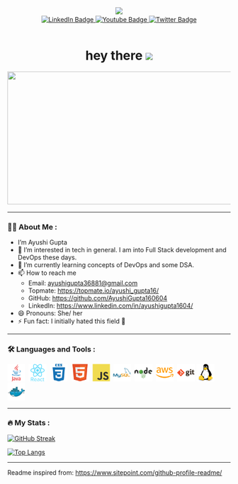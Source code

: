 <div id="header" align="center">
  <img src="https://media.giphy.com/media/M9gbBd9nbDrOTu1Mqx/giphy.gif" width="100"/>
  <div id="badges">
  <a href="https://www.linkedin.com/in/ayushigupta1604/">
    <img src="https://img.shields.io/badge/LinkedIn-blue?style=for-the-badge&logo=linkedin&logoColor=white" alt="LinkedIn Badge"/>
  </a>
  <a href="https://www.youtube.com/channel/UC0VqUPd8qCB0nYD5QO9U2yg">
    <img src="https://img.shields.io/badge/YouTube-red?style=for-the-badge&logo=youtube&logoColor=white" alt="Youtube Badge"/>
  </a>
  <a href="https://x.com/Ayushi_G16">
    <img src="https://img.shields.io/badge/Twitter-blue?style=for-the-badge&logo=twitter&logoColor=white" alt="Twitter Badge"/>
  </a>
</div>
  <img src="https://komarev.com/ghpvc/?username=AyushiGupta160604&style=flat-square&color=blue" alt=""/>
  <h1>
  hey there
  <img src="https://media.giphy.com/media/hvRJCLFzcasrR4ia7z/giphy.gif" width="30px"/>
</h1>
</div>

<div align="center">
  <img src="https://media.giphy.com/media/dWesBcTLavkZuG35MI/giphy.gif" width="600" height="300"/>
</div>

---
### :woman_technologist: About Me :
- I’m Ayushi Gupta
- 👀 I’m interested in tech in general. I am into Full Stack development and DevOps these days.
- 🌱 I’m currently learning concepts of DevOps and some DSA.
- 📫 How to reach me
  - Email: ayushigupta36881@gmail.com
  - Topmate: https://topmate.io/ayushi_gupta16/
  - GitHub: https://github.com/AyushiGupta160604
  - LinkedIn: https://www.linkedin.com/in/ayushigupta1604/
- 😄 Pronouns: She/ her
- ⚡ Fun fact: I initially hated this field 🥱

---

### :hammer_and_wrench: Languages and Tools :
<div>
  <img src="https://github.com/devicons/devicon/blob/master/icons/java/java-original-wordmark.svg" title="Java" alt="Java" width="40" height="40"/>&nbsp;
  <img src="https://github.com/devicons/devicon/blob/master/icons/react/react-original-wordmark.svg" title="React" alt="React" width="40" height="40"/>&nbsp;
  <img src="https://github.com/devicons/devicon/blob/master/icons/css3/css3-plain-wordmark.svg"  title="CSS3" alt="CSS" width="40" height="40"/>&nbsp;
  <img src="https://github.com/devicons/devicon/blob/master/icons/html5/html5-original.svg" title="HTML5" alt="HTML" width="40" height="40"/>&nbsp;
  <img src="https://github.com/devicons/devicon/blob/master/icons/javascript/javascript-original.svg" title="JavaScript" alt="JavaScript" width="40" height="40"/>&nbsp;
  <img src="https://github.com/devicons/devicon/blob/master/icons/mysql/mysql-original-wordmark.svg" title="MySQL"  alt="MySQL" width="40" height="40"/>&nbsp;
  <img src="https://github.com/devicons/devicon/blob/master/icons/nodejs/nodejs-original-wordmark.svg" title="NodeJS" alt="NodeJS" width="40" height="40"/>&nbsp;
  <img src="https://github.com/devicons/devicon/blob/master/icons/amazonwebservices/amazonwebservices-plain-wordmark.svg" title="AWS" alt="AWS" width="40" height="40"/>&nbsp;
  <img src="https://github.com/devicons/devicon/blob/master/icons/git/git-original-wordmark.svg" title="Git" **alt="Git" width="40" height="40"/>
  <img src="https://github.com/devicons/devicon/blob/master/icons/linux/linux-original.svg" title="Linux" **alt="linux" width="40" height="40"/>
  <img src="https://github.com/devicons/devicon/blob/master/icons/docker/docker-original.svg" title="docker" **alt="docker" width="40" height="40"/>
</div>

---

### :fire: My Stats :
[![GitHub Streak](http://github-readme-streak-stats.herokuapp.com?user=AyushiGupta160604)](https://git.io/streak-stats)

[![Top Langs](https://github-readme-stats.vercel.app/api/top-langs/?username=AyushiGupta160604&layout=compact&theme=vision-friendly-dark)](https://github.com/anuraghazra/github-readme-stats)

---
Readme inspired from: https://www.sitepoint.com/github-profile-readme/
